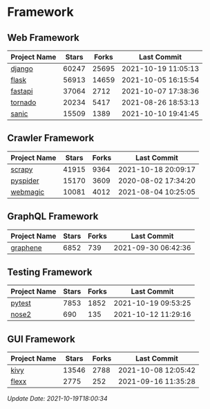 # Framework

## Web Framework
| Project Name | Stars | Forks | Last Commit |
| ------------ | ----- | ----- | ----------- |
| [django](https://github.com/django/django) | 60247 | 25695 | 2021-10-19 11:05:13 |
| [flask](https://github.com/pallets/flask) | 56913 | 14659 | 2021-10-05 16:15:54 |
| [fastapi](https://github.com/tiangolo/fastapi) | 37064 | 2712 | 2021-10-07 17:38:36 |
| [tornado](https://github.com/tornadoweb/tornado) | 20234 | 5417 | 2021-08-26 18:53:13 |
| [sanic](https://github.com/sanic-org/sanic) | 15509 | 1389 | 2021-10-10 19:41:45 |

## Crawler Framework
| Project Name | Stars | Forks | Last Commit |
| ------------ | ----- | ----- | ----------- |
| [scrapy](https://github.com/scrapy/scrapy) | 41915 | 9364 | 2021-10-18 20:09:17 |
| [pyspider](https://github.com/binux/pyspider) | 15170 | 3609 | 2020-08-02 17:34:20 |
| [webmagic](https://github.com/code4craft/webmagic) | 10081 | 4012 | 2021-08-04 10:25:05 |

## GraphQL Framework
| Project Name | Stars | Forks | Last Commit |
| ------------ | ----- | ----- | ----------- |
| [graphene](https://github.com/graphql-python/graphene) | 6852 | 739 | 2021-09-30 06:42:36 |

## Testing Framework
| Project Name | Stars | Forks | Last Commit |
| ------------ | ----- | ----- | ----------- |
| [pytest](https://github.com/pytest-dev/pytest) | 7853 | 1852 | 2021-10-19 09:53:25 |
| [nose2](https://github.com/nose-devs/nose2) | 690 | 135 | 2021-10-12 11:29:16 |

## GUI Framework
| Project Name | Stars | Forks | Last Commit |
| ------------ | ----- | ----- | ----------- |
| [kivy](https://github.com/kivy/kivy) | 13546 | 2788 | 2021-10-08 12:05:42 |
| [flexx](https://github.com/flexxui/flexx) | 2775 | 252 | 2021-09-16 11:35:28 |

*Update Date: 2021-10-19T18:00:34*